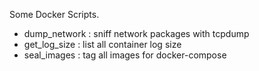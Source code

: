 Some Docker Scripts.

- dump_network : sniff network packages with tcpdump
- get_log_size : list all container log size
- seal_images : tag all images for docker-compose
